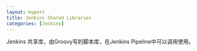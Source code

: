 ```yaml
---
layout: mypost
title: Jenkins Shared Libraries
categories: [Jenkins]
---
```


Jenkins 共享库，由Groovy写的脚本库，在Jenkins Pipeline中可以调用使用。
